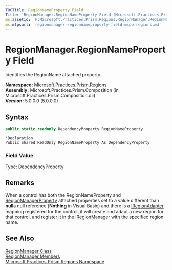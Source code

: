 ```yaml
---
TOCTitle: RegionNameProperty Field
Title: 'RegionManager.RegionNameProperty Field (Microsoft.Practices.Prism.Regions)'
ms:assetid: 'F:Microsoft.Practices.Prism.Regions.RegionManager.RegionNameProperty'
ms:mtpsurl: 'regionmanager-regionnameproperty-field-mspp-regions.md'
---
```



# RegionManager.RegionNameProperty Field

Identifies the RegionName attached property.

**Namespace:** [Microsoft.Practices.Prism.Regions](/patterns-practices/reference/mspp-regions-namespace)  
**Assembly:** Microsoft.Practices.Prism.Composition (in Microsoft.Practices.Prism.Composition.dll)  
**Version:** 5.0.0.0 (5.0.0.0)

## Syntax

```C#
public static readonly DependencyProperty RegionNameProperty
```
```VB
'Declaration
Public Shared ReadOnly RegionNameProperty As DependencyProperty
```

### Field Value

Type: [DependencyProperty](http://msdn.microsoft.com/en-us/library/ms589318)

## Remarks

When a control has both the RegionNameProperty and [RegionManagerProperty](/patterns-practices/reference/regionmanager-regionmanagerproperty-field-mspp-regions) attached properties set to a value different than **null**a null reference (**Nothing** in Visual Basic) and there is a [IRegionAdapter](/patterns-practices/reference/iregionadapter-interface-mspp-regions) mapping registered for the control, it will create and adapt a new region for that control, and register it in the [IRegionManager](/patterns-practices/reference/iregionmanager-interface-mspp-regions) with the specified region name.

## See Also

[RegionManager Class](/patterns-practices/reference/regionmanager-class-mspp-regions)  
[RegionManager Members](/patterns-practices/reference/regionmanager-members-mspp-regions)  
[Microsoft.Practices.Prism.Regions Namespace](/patterns-practices/reference/mspp-regions-namespace)